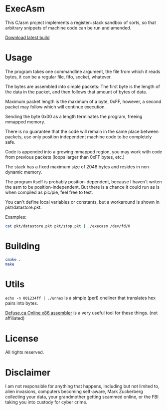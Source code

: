 # ExecAsm

This C/asm project implements a register+stack sandbox of sorts, so that
arbitrary snippets of machine code can be run and amended.

[Download latest build](https://gitlab.com/mvojacek/execasm/-/jobs/artifacts/master/download?job=build)

# Usage

The program takes one commandline argument, the file from which it reads
bytes, it can be a regular file, fifo, socket, whatever.

The bytes are assembled into simple packets:
The first byte is the length of the data in the packet,
and then follows that amount of bytes of data.

Maximum packet length is the maximum of a byte, 0xFF,
however, a second packet may follow which will continue execution.

Sending the byte 0x00 as a length terminates the program, freeing mmapped memory.

There is no guarantee that the code will remain in the same place between packets,
use only position independent machine code to be completely safe.

Code is appended into a growing mmapped region, you may work with
code from previous packets (loops larger than 0xFF bytes, etc.)

The stack has a fixed maximum size of 2048 bytes and resides in non-dynamic memory.

The program itself is probably position-dependent, because I haven't writen
the asm to be position-independent. But there is a chance it could run as is
when compiled as pic/pie, feel free to test.

You can't define local variables or constants, but a workaround
is shown in pkt/datastore.pkt.

Examples:

```sh
cat pkt/datastore.pkt pkt/stop.pkt | ./execasm /dev/fd/0
```

# Building

```sh
cmake .
make
```

# Utils

`echo -n 001234ff | ./unhex` is a simple (perl) oneliner that translates hex pairs into bytes.

[Defuse.ca Online x86 assembler](https://defuse.ca/online-x86-assembler.htm)
is a very useful tool for these things. (not affiliated)

# License

All rights reserved.

# Disclaimer

I am not responsible for anything that happens,
including but not limited to, alien invasions,
computers becoming self-aware, Mark Zuckerberg
collecting your data, your grandmother
getting scammed online, or the FBI taking you
into custody for cyber crime.
